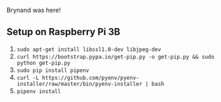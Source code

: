 Brynand was here!

## Setup on Raspberry Pi 3B

1. `sudo apt-get install libssl1.0-dev libjpeg-dev`
1. `curl https://bootstrap.pypa.io/get-pip.py -o get-pip.py && sudo python get-pip.py`
1. `sudo pip install pipenv`
1. `curl -L https://github.com/pyenv/pyenv-installer/raw/master/bin/pyenv-installer | bash`
1. `pipenv install`
